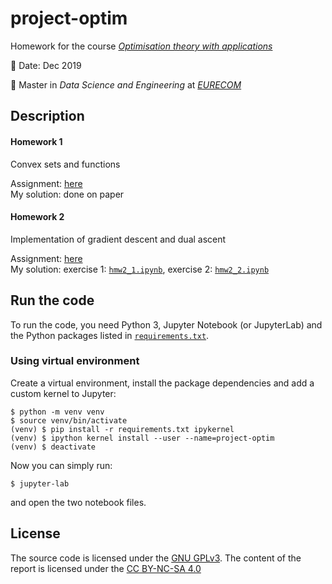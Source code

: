 # project-optim

Homework for the course [*Optimisation theory with applications*](https://www.eurecom.fr/~spyropou/optim2019_files/lectures.htm)

:date: Date: Dec 2019

:school: Master in *Data Science and Engineering* at [*EURECOM*](https://www.eurecom.fr/en)

## Description

#### Homework 1
Convex sets and functions   

Assignment: [here](https://www.eurecom.fr/~spyropou/optim2019_files/hw1.pdf)   
My solution: done on paper

#### Homework 2
Implementation of gradient descent and dual ascent   

Assignment: [here](https://www.eurecom.fr/~spyropou/optim2019_files/hw2.pdf)   
My solution: exercise 1: [`hmw2_1.ipynb`](hmw2_1.ipynb), exercise 2: [`hmw2_2.ipynb`](hmw2_2.ipynb)


## Run the code

To run the code, you need Python 3, Jupyter Notebook (or JupyterLab) and the Python packages listed in [`requirements.txt`](requirements.txt).

### Using virtual environment

Create a virtual environment, install the package dependencies and add a custom kernel to Jupyter:

```
$ python -m venv venv
$ source venv/bin/activate
(venv) $ pip install -r requirements.txt ipykernel
(venv) $ ipython kernel install --user --name=project-optim
(venv) $ deactivate
```
Now you can simply run:
```
$ jupyter-lab
```
and open the two notebook files.

## License

The source code is licensed under the [GNU GPLv3](LICENSE). The content of the report is licensed under the [CC BY-NC-SA 4.0](https://creativecommons.org/licenses/by-nc-sa/4.0/)